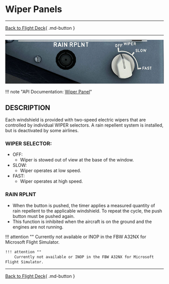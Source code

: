 
# Wiper Panels

---

[Back to Flight Deck](../index.md){ .md-button }

---

![Wipers Panel - Left](../../../assets/a32nx-briefing/overhead-panel/Wipers-Left.jpg "Wipers Panel - Left")

!!! note "API Documentation: [Wiper Panel](../../../../fbw-a32nx/a32nx-api/a32nx-flightdeck-api.md#wiper-panel)"

## DESCRIPTION

Each windshield is provided with two-speed electric wipers that are controlled by individual WIPER selectors. A rain repellent system is installed, but is deactivated by some airlines.

### WIPER SELECTOR:

- OFF:
    - Wiper is stowed out of view at the base of the window.
- SLOW:
    - Wiper operates at low speed.
- FAST:
    - Wiper operates at high speed.

### RAIN RPLNT

- When the button is pushed, the timer applies a measured quantity of rain repellent to the applicable windshield. To repeat the cycle, the push button must be pushed again.
- This function is inhibited when the aircraft is on the ground and the engines are not running.

!!! attention ""
    Currently not available or INOP in the FBW A32NX for Microsoft Flight Simulator.

    !!! attention ""
        Currently not available or INOP in the FBW A32NX for Microsoft Flight Simulator.

---

[Back to Flight Deck](../index.md){ .md-button }
